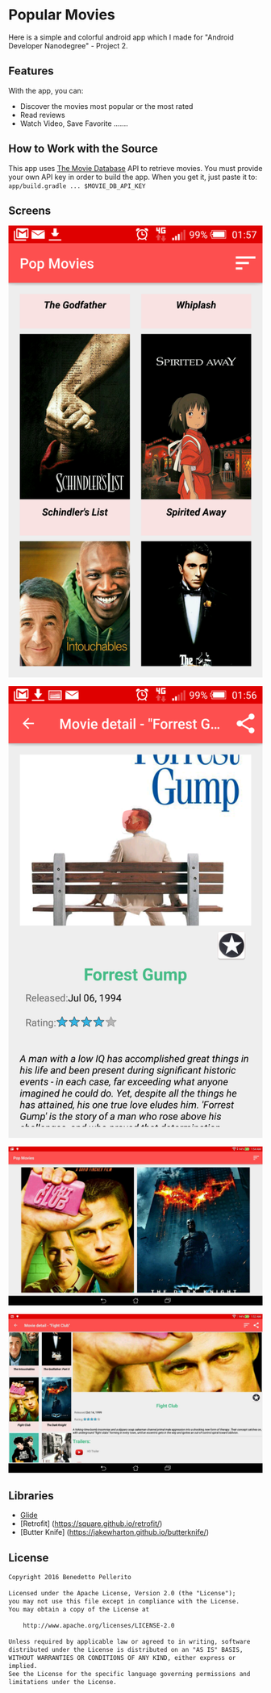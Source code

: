 # Popular Movies

Here is a simple and colorful android app which I made for "Android Developer Nanodegree" - Project 2.



## Features

With the app, you can:
* Discover the movies most popular or the most rated 
* Read reviews 
* Watch Video, Save Favorite .......

## How to Work with the Source

This app uses [The Movie Database](https://www.themoviedb.org/documentation/api) API to retrieve movies.
You must provide your own API key in order to build the app. When you get it, just paste it to:
    ```
    app/build.gradle ... $MOVIE_DB_API_KEY
    ```

## Screens

![screen](phone-movies.png)

![screen](phone-details.png)

![screen](tablet-movies.jpg)

![screen](tablet-details.jpg)


## Libraries

* [Glide](https://github.com/bumptech/glide)
* [Retrofit] (https://square.github.io/retrofit/)
* [Butter Knife] (https://jakewharton.github.io/butterknife/)


## License

    Copyright 2016 Benedetto Pellerito

    Licensed under the Apache License, Version 2.0 (the "License");
    you may not use this file except in compliance with the License.
    You may obtain a copy of the License at

        http://www.apache.org/licenses/LICENSE-2.0

    Unless required by applicable law or agreed to in writing, software
    distributed under the License is distributed on an "AS IS" BASIS,
    WITHOUT WARRANTIES OR CONDITIONS OF ANY KIND, either express or implied.
    See the License for the specific language governing permissions and
    limitations under the License.
